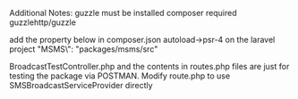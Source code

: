 Additional Notes:
guzzle must be installed
composer required guzzlehttp/guzzle

add the property below in composer.json autoload->psr-4 on the laravel project
"MSMS\\": "packages/msms/src"

BroadcastTestController.php and the contents in routes.php files are just for testing the package via POSTMAN.
Modify route.php to use SMSBroadcastServiceProvider directly